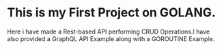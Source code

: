 # This is my First Project on GOLANG.
Here i have made a Rest-based API performing CRUD Operations.I have also provided a GraphQL API Example along with a GOROUTINE Example.
